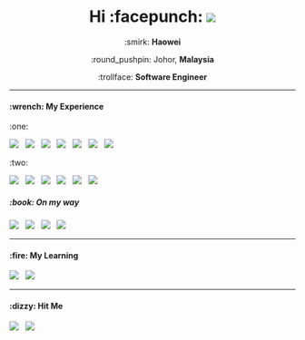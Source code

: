 <h1 align='center'> Hi :facepunch: <a href="#"><img src="https://visitor-badge.glitch.me/badge?page_id=ghaowei08.ghaowei08??style=for-the-badge&logo=appveyor"></a></h1>

<p align='center'>
  :smirk: <b>Haowei</b>
</p>
<p align='center'>
  :round_pushpin: Johor, <b>Malaysia</b> 
</p>
<p align='center'>
  :trollface: <b>Software Engineer</b> 
</p>


<hr>

<h4>:wrench: My Experience</h4>
<p>:one:<p>
<p>
  <img src="https://img.shields.io/badge/Angular-B52E31?style=for-the-badge&logo=angular&logoColor=white" />&nbsp;&nbsp;
  <img src="https://img.shields.io/badge/node.js-3C873A?&style=for-the-badge&logo=node.js&logoColor=white"/>&nbsp;&nbsp;
  <img src="https://img.shields.io/badge/JavaScript-F0DB4F?&style=for-the-badge&logo=javascript&logoColor=white"/>&nbsp;&nbsp;
  <img src="https://img.shields.io/badge/MySQL-20232A?&style=for-the-badge&logo=mysql&logoColor=00758F"/>&nbsp;&nbsp;
  <img src="https://img.shields.io/badge/Visual Studio Code-00247D?&style=for-the-badge&logo=visualstudiocode&logoColor=white"/>&nbsp;&nbsp;
  <img src="https://img.shields.io/badge/GitHub-211F1F?&style=for-the-badge&logo=github&logoColor=white"/>&nbsp;&nbsp;
  <img src="https://img.shields.io/badge/npm-CC3534?style=for-the-badge&logo=npm&logoColor=white" />&nbsp;&nbsp;
</p>
<p>:two:<p>
<p>
  <img src="https://img.shields.io/badge/Vue.js-41B883?style=for-the-badge&logo=vuedotjs&logoColor=white" />&nbsp;&nbsp;
  <img src="https://img.shields.io/badge/Flutter-1967d2?style=for-the-badge&logo=flutter&logoColor=white" />&nbsp;&nbsp;
  <img src="https://img.shields.io/badge/NestJS-ED2945?style=for-the-badge&logo=nestjs&logoColor=white" />&nbsp;&nbsp;
  <img src="https://img.shields.io/badge/MongoDB-589636?style=for-the-badge&logo=mongodb&logoColor=white" />&nbsp;&nbsp;
  <img src="https://img.shields.io/badge/TypeScript-007ACC?style=for-the-badge&logo=typescript&logoColor=white" />&nbsp;&nbsp;
  <img src="https://img.shields.io/badge/GitHub Actions-7DBBE6?style=for-the-badge&logo=githubactions&logoColor=white" />&nbsp;&nbsp;
</p>
<h5>:book: On my way</h5>
<p>
  <img src="https://img.shields.io/badge/Amazon AWS-594B34?style=for-the-badge&logo=amazonaws&logoColor=white" />&nbsp;&nbsp;
  <img src="https://img.shields.io/badge/Docker-0DB7ED?style=for-the-badge&logo=docker&logoColor=white" />&nbsp;&nbsp;
  <img src="https://img.shields.io/badge/Kubernetes-3970E4?style=for-the-badge&logo=kubernetes&logoColor=white" />&nbsp;&nbsp;
  <img src="https://img.shields.io/badge/CouchDB-E12830?style=for-the-badge&logo=apachecouchdb&logoColor=white" />&nbsp;&nbsp;
</p>

<hr>

<h4>:fire: My Learning</h4>
<p >
  <img src="https://img.shields.io/badge/React_Native-20232A?style=for-the-badge&logo=react&logoColor=61DAFB" />&nbsp;&nbsp;
  <img src="https://img.shields.io/badge/Firebase-20232A?style=for-the-badge&logo=firebase&logoColor=FFA611" />&nbsp;&nbsp;
</p>

<hr>

<h4>:dizzy: Hit Me</h4>
<p >
  <a href="https://www.linkedin.com/in/haowei-goh-7864751b1/"><img src="https://img.shields.io/badge/LinkedIn-0077B5?&style=for-the-badge&logo=linkedin&logoColor=white" /></a>&nbsp;&nbsp;
  <a href="https://steamcommunity.com/id/ghaowei08/"><img src="https://img.shields.io/badge/Steam-%23000000.svg?&style=for-the-badge&logo=steam&logoColor=white" /></a> 
</p>



